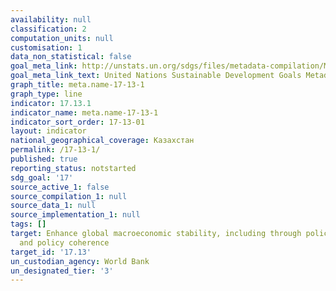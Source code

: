 ```yaml
---
availability: null
classification: 2
computation_units: null
customisation: 1
data_non_statistical: false
goal_meta_link: http://unstats.un.org/sdgs/files/metadata-compilation/Metadata-Goal-17.pdf
goal_meta_link_text: United Nations Sustainable Development Goals Metadata (pdf 468kB)
graph_title: meta.name-17-13-1
graph_type: line
indicator: 17.13.1
indicator_name: meta.name-17-13-1
indicator_sort_order: 17-13-01
layout: indicator
national_geographical_coverage: Казахстан
permalink: /17-13-1/
published: true
reporting_status: notstarted
sdg_goal: '17'
source_active_1: false
source_compilation_1: null
source_data_1: null
source_implementation_1: null
tags: []
target: Enhance global macroeconomic stability, including through policy coordination
  and policy coherence
target_id: '17.13'
un_custodian_agency: World Bank
un_designated_tier: '3'
---
```

